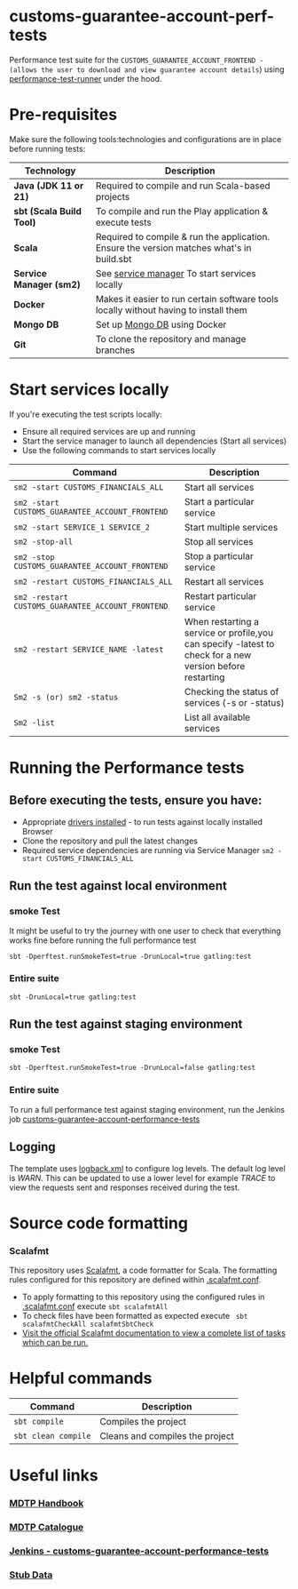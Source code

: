 
# customs-guarantee-account-perf-tests
Performance test suite for the `CUSTOMS_GUARANTEE_ACCOUNT_FRONTEND - (allows the user to download and view guarantee account details`) using [performance-test-runner](https://github.com/hmrc/performance-test-runner) under the hood.


# Pre-requisites

Make sure the following tools:technologies and configurations are in place before running tests:

| **Technology**             | **Description**                                                                           |
|----------------------------|-------------------------------------------------------------------------------------------|
| **Java (JDK 11 or 21)**    | Required to compile and run Scala-based projects                                          |
| **sbt (Scala Build Tool)** | To compile and run the Play application & execute tests                                   |
| **Scala**                  | Required to compile & run the application. Ensure the version matches what's in build.sbt |
| **Service Manager (sm2)**  | See [service manager](https://github.com/hmrc/service-manager) To start services locally                                      |
| **Docker**                 | Makes it easier to run certain software tools locally without having to install them      |
| **Mongo DB**               | Set up [Mongo DB](https://www.mongodb.com/docs/manual/installation/) using Docker                                                       |
| **Git**                    | To clone the repository and manage branches                                               | 


# Start services locally
If you're executing the test scripts locally:
- Ensure all required services are up and running
- Start the service manager to launch all dependencies (Start all services)
- Use the following commands to start services locally

| **Command**                                        | **Description**                                                                                           |
|----------------------------------------------------|-----------------------------------------------------------------------------------------------------------|
| `sm2 -start CUSTOMS_FINANCIALS_ALL`                | Start all services                                                                                        |
| `sm2 -start CUSTOMS_GUARANTEE_ACCOUNT_FRONTEND`    | Start a particular service                                                                                |
| `sm2 -start SERVICE_1 SERVICE_2`                   | Start multiple services                                                                                   |
| `sm2 -stop-all`                                    | Stop all services                                                                                         |
| `sm2 -stop CUSTOMS_GUARANTEE_ACCOUNT_FRONTEND`     | Stop a particular service                                                                                 |
| `sm2 -restart CUSTOMS_FINANCIALS_ALL`              | Restart all services                                                                                      |
| `sm2 -restart CUSTOMS_GUARANTEE_ACCOUNT_FRONTEND`  | Restart particular service                                                                                |
| `sm2 -restart SERVICE_NAME -latest`                | When restarting a service or profile,you can specify -latest to check for a new version before restarting |                                              
| `Sm2 -s (or) sm2 -status`                          | Checking the status of services (-s or -status)                                                           |
| `Sm2 -list`                                        | List all available services                                                                               |


# Running the Performance tests

## Before executing the tests, ensure you have:
- Appropriate [drivers installed](#installing-local-driver-binaries) - to run tests against locally installed Browser
- Clone the repository and pull the latest changes
- Required service dependencies are running via Service Manager `sm2 -start CUSTOMS_FINANCIALS_ALL`


## Run the test against local environment

### smoke Test

It might be useful to try the journey with one user to check that everything works fine before running the full performance test
```
sbt -Dperftest.runSmokeTest=true -DrunLocal=true gatling:test 
```
### Entire suite
```
sbt -DrunLocal=true gatling:test 
```

## Run the test against staging environment

### smoke Test

```
sbt -Dperftest.runSmokeTest=true -DrunLocal=false gatling:test
```

### Entire suite

To run a full performance test against staging environment, run the Jenkins job [customs-guarantee-account-performance-tests](https://performance.tools.staging.tax.service.gov.uk/job/CDS/job/Financials/job/customs-guarantee-account-performance-tests/)


## Logging

The template uses [logback.xml](src/test/resources) to configure log levels. The default log level is *WARN*. This can be updated to use a lower level for example *TRACE* to view the requests sent and responses received during the test.


# Source code formatting
### Scalafmt
This repository uses [Scalafmt](https://scalameta.org/scalafmt/), a code formatter for Scala. The formatting rules configured for this repository are defined within [.scalafmt.conf](.scalafmt.conf).
- To apply formatting to this repository using the configured rules in [.scalafmt.conf](.scalafmt.conf) execute `sbt scalafmtAll`
- To check files have been formatted as expected execute ` sbt scalafmtCheckAll scalafmtSbtCheck`
- [Visit the official Scalafmt documentation to view a complete list of tasks which can be run.](https://scalameta.org/scalafmt/docs/installation.html#task-keys)


# Helpful commands
| Command                                       | Description                     |
|-----------------------------------------------|---------------------------------|
| `sbt compile`                                 | Compiles the project            |
| `sbt clean compile`                           | Cleans and compiles the project |


# Useful links
### [MDTP Handbook](ttps://docs.tax.service.gov.uk/mdtp-handbook/documentation/developer-set-up/index.html#developer-set-up)
### [MDTP Catalogue](https://catalogue.tax.service.gov.uk/teams/CDS%20Financials)
### [Jenkins - customs-guarantee-account-performance-tests](https://performance.tools.staging.tax.service.gov.uk/job/CDS/job/Financials/job/customs-guarantee-account-performance-tests/)
### [Stub Data](https://confluence.tools.tax.service.gov.uk/pages/viewpage.action?pageId=1022821228)
